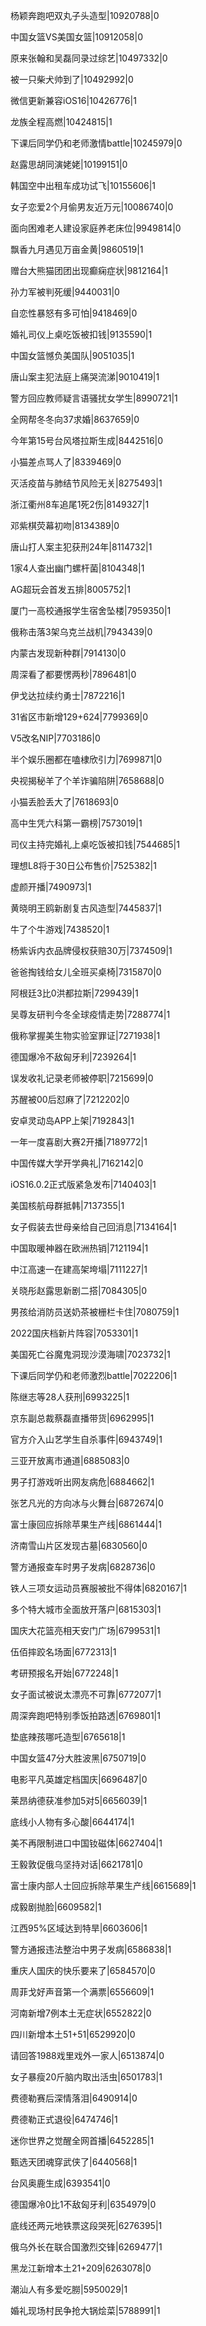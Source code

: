 杨颖奔跑吧双丸子头造型|10920788|0

中国女篮VS美国女篮|10912058|0

原来张翰和吴磊同录过综艺|10497332|0

被一只柴犬帅到了|10492992|0

微信更新兼容iOS16|10426776|1

龙族全程高燃|10424815|1

下课后同学仍和老师激情battle|10245979|0

赵露思胡同演姥姥|10199151|0

韩国空中出租车成功试飞|10155606|1

女子恋爱2个月偷男友近万元|10086740|0

面向困难老人建设家庭养老床位|9949814|0

飘香九月遇见万亩金黄|9860519|1

赠台大熊猫团团出现癫痫症状|9812164|1

孙力军被判死缓|9440031|0

自恋性暴怒有多可怕|9418469|0

婚礼司仪上桌吃饭被扣钱|9135590|1

中国女篮憾负美国队|9051035|1

唐山案主犯法庭上痛哭流涕|9010419|1

警方回应教师疑言语骚扰女学生|8990721|1

全网帮冬冬向37求婚|8637659|0

今年第15号台风塔拉斯生成|8442516|0

小猫差点骂人了|8339469|0

灭活疫苗与肺结节风险无关|8275493|1

浙江衢州8车追尾1死2伤|8149327|1

邓紫棋荧幕初吻|8134389|0

唐山打人案主犯获刑24年|8114732|1

1家4人查出幽门螺杆菌|8104348|1

AG超玩会首发五排|8005752|1

厦门一高校通报学生宿舍坠楼|7959350|1

俄称击落3架乌克兰战机|7943439|0

内蒙古发现新种群|7914130|0

周深看了都要愣两秒|7896481|0

伊戈达拉续约勇士|7872216|1

31省区市新增129+624|7799369|0

V5改名NIP|7703186|0

半个娱乐圈都在嗑棣欣引力|7699871|0

央视揭秘羊了个羊诈骗陷阱|7658688|0

小猫丢脸丢大了|7618693|0

高中生凭六科第一霸榜|7573019|1

司仪主持完婚礼上桌吃饭被扣钱|7544685|1

理想L8将于30日公布售价|7525382|1

虚颜开播|7490973|1

黄晓明王鸥新剧复古风造型|7445837|1

牛了个牛游戏|7438520|1

杨紫诉内衣品牌侵权获赔30万|7374509|1

爸爸掏钱给女儿全班买桌椅|7315870|0

阿根廷3比0洪都拉斯|7299439|1

吴尊友研判今冬全球疫情走势|7288774|1

俄称掌握美生物实验室罪证|7271938|1

德国爆冷不敌匈牙利|7239264|1

误发收礼记录老师被停职|7215699|0

苏醒被00后怼麻了|7212202|0

安卓灵动岛APP上架|7192843|1

一年一度喜剧大赛2开播|7189772|1

中国传媒大学开学典礼|7162142|0

iOS16.0.2正式版紧急发布|7140403|1

美国核航母群抵韩|7137355|1

女子假装去世母亲给自己回消息|7134164|1

中国取暖神器在欧洲热销|7121194|1

中江高速一在建高架垮塌|7111227|1

关晓彤赵露思新剧二搭|7084305|0

男孩给消防员送奶茶被栅栏卡住|7080759|1

2022国庆档新片阵容|7053301|1

美国死亡谷魔鬼洞现沙漠海啸|7023732|1

下课后同学仍和老师激烈battle|7022206|1

陈继志等28人获刑|6993225|1

京东副总裁蔡磊直播带货|6962995|1

官方介入山艺学生自杀事件|6943749|1

三亚开放离市通道|6885083|0

男子打游戏听出网友病危|6884662|1

张艺凡光的方向冰与火舞台|6872674|0

富士康回应拆除苹果生产线|6861444|1

济南雪山片区发现古墓|6830560|0

警方通报查车时男子发病|6828736|0

铁人三项女运动员赛服被批不得体|6820167|1

多个特大城市全面放开落户|6815303|1

国庆大花篮亮相天安门广场|6799531|1

伍佰摔跤名场面|6772313|1

考研预报名开始|6772248|1

女子面试被说太漂亮不可靠|6772077|1

周深奔跑吧特别季饭拍路透|6769801|1

垫底辣孩哪吒造型|6765618|1

中国女篮47分大胜波黑|6750719|0

电影平凡英雄定档国庆|6696487|0

莱昂纳德获准参加5对5|6656039|1

底线小人物有多心酸|6644174|1

美不再限制进口中国钕磁体|6627404|1

王毅敦促俄乌坚持对话|6621781|0

富士康内部人士回应拆除苹果生产线|6615689|1

成毅剧抛脸|6609582|1

江西95%区域达到特旱|6603606|1

警方通报违法整治中男子发病|6586838|1

重庆人国庆的快乐要来了|6584570|0

周菲戈好声音第一个满票|6556609|1

河南新增7例本土无症状|6552822|0

四川新增本土51+51|6529920|0

请回答1988戏里戏外一家人|6513874|0

女子暴瘦20斤脑内取出活虫|6501783|1

费德勒赛后深情落泪|6490914|0

费德勒正式退役|6474746|1

迷你世界之觉醒全网首播|6452285|1

甄选天团魂穿武侠了|6440568|1

台风奥鹿生成|6393541|0

德国爆冷0比1不敌匈牙利|6354979|0

底线还两元地铁票这段哭死|6276395|1

俄乌外长在联合国激烈交锋|6269477|1

黑龙江新增本土21+209|6263078|0

潮汕人有多爱吃朥|5950029|1

婚礼现场村民争抢大锅烩菜|5788991|1

